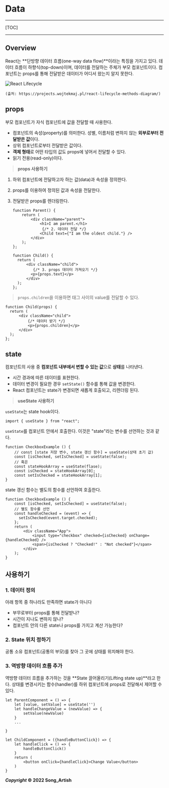 # Data

---

[TOC]

---



## Overview

React는 **단방향 데이터 흐름(one-way data flow)**이라는 특징을 가지고 있다. 데이터 흐름이 하향식(top-down)이며, 데이터를 전달하는 주체가 부모 컴포넌트이다. 컴포넌트는 props를 통해 전달받은 데이터가 어디서 왔는지 알지 못한다.

![React Lifecycle](img/react_lifecycle.png)

`(출처: https://projects.wojtekmaj.pl/react-lifecycle-methods-diagram/)`



## props

부모 컴포넌트가 자식 컴포넌트에 값을 전달할 때 사용한다.

- 컴포넌트의 속성(property)를 의미한다. 성별, 이름처럼 변하지 않는 **외부로부터 전달받은 값**이다.
- 상위 컴포넌트로부터 전달받은 값이다.
- **객체 형태**로 어떤 타입의 값도 props에 넣어서 전달할 수 있다.
- 읽기 전용(read-only)이다.

> **props 사용하기**

1. 하위 컴포넌트에 전달하고자 하는 값(data)과 속성을 정의한다.

2. props를 이용하여 정의된 값과 속성을 전달한다.

3. 전달받은 props를 렌더링한다.

   ```react
   function Parent() {
       return (
           <div className="parent">
               <h1>I am parent.</h1>
                {/* 2. 데이터 전달 */}
               <Child text={"I am the oldest child."} />
           </div>
       );
   };
   
   function Child() {
     return (
         <div className="child">
         	{/* 3. props 데이터 가져오기 */}
           <p>{props.text}</p>
         </div>
     );  
   };
   ```

> `props.children`을 이용하면 태그 사이의 value를 전달할 수 있다.

```react
function Child(props) {
  return (
      <div className="child">
          {/* 데이터 받기 */}
          <p>{props.children}</p>
      </div>
  );  
};
```





## state

컴포넌트의 사용 중 **컴포넌트 내부에서 변할 수 있는 값**으로 **상태**를 나타낸다.

- 시간 경과에 따른 데이터를 표현한다.
- 데이터 변경이 필요한 경우 `setState()` 함수를 통해 값을 변경한다.
- React 컴포넌트는 state가 변경되면 새롭게 호출되고, 리렌더링 된다.

> **useState 사용하기**

`useState`는 state hook이다.

```react
import { useState } from "react";
```

`useState`를 컴포넌트 안에서 호출한다. 이것은 "state"라는 변수를 선언하는 것과 같다.

```react
function CheckboxExample () {
    // const [state 저장 변수, state 갱신 함수] = useState(상태 초기 값)
    const [isChecked, setIsChecked] = useState(false);
    // 혹은
    const stateHookArray = useState(flase);
    const isChecked = stateHookArray[0];
    const setIsChecked = stateHookArray[1];
}
```

state 갱신 함수는 별도의 함수를 선언하여 호출한다.

```react
function CheckboxExample () {
    const [isChecked, setIsChecked] = useState(false);
    // 별도 함수를 선언
    const handleChecked = (event) => {
      setIsChecked(event.target.checked);  
    };
    return (
        <div className="App">
            <input type="checkbox" checked={isChecked} onChange={handleChecked} />
            <span>{isChecked ? "Checked!" : "Not checked"}</span>
        </div>
    );
}
```



## 사용하기

### 1. 데이터 정의

아래 항목 중 하나라도 만족하면 state가 아니다

- 부무로부터 props를 통해 전달받나?
- 시간이 지나도 변하지 않나?
- 컴포넌트 안의 다른 state나 props를 가지고 계산 가능한다?

### 2. State 위치 정하기

공통 소유 컴포넌트(공통의 부모)를 찾아 그 곳에 상태를 위치해야 한다.

### 3. 역방향 데이터 흐름 추가

역방향 데이터 흐름을 추가하는 것을 **State 끌어올리기(Lifting state up)**라고 한다. 상태를 변경시키는 함수(handler)를 하위 컴포넌트에 props로 전달해서 제어할 수 있다.

```react
let ParentComponent = () => {
    let [value, setValue] = useState('')
    let handleChangeValue = (newValue) => {
        setValue(newValue)
    }
    ...

}
        
let ChildComponent = ({handleButtonClick}) => {
	let handleClick = () => {
		handleButtonClick()
	}
    return (
    	<button onClick={handleClick}>Change Value</button>
    )
}
```



***Copyright* © 2022 Song_Artish**